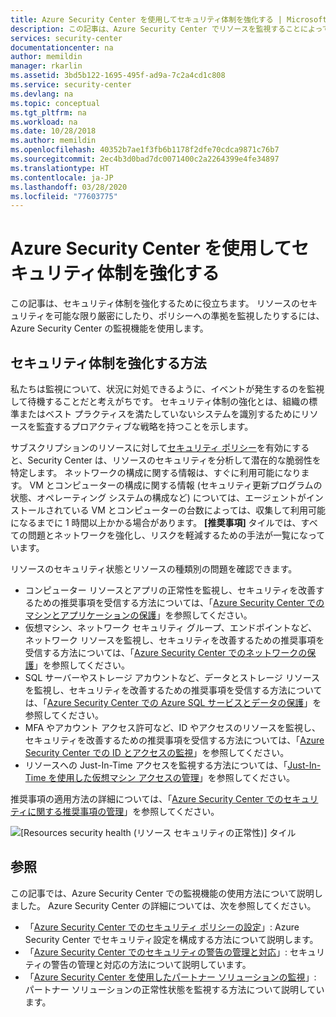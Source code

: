 ```yaml
---
title: Azure Security Center を使用してセキュリティ体制を強化する | Microsoft Docs
description: この記事は、Azure Security Center でリソースを監視することによってセキュリティ体制を強化するのに役立ちます。
services: security-center
documentationcenter: na
author: memildin
manager: rkarlin
ms.assetid: 3bd5b122-1695-495f-ad9a-7c2a4cd1c808
ms.service: security-center
ms.devlang: na
ms.topic: conceptual
ms.tgt_pltfrm: na
ms.workload: na
ms.date: 10/28/2018
ms.author: memildin
ms.openlocfilehash: 40352b7ae1f3fb6b1178f2dfe70cdca9871c76b7
ms.sourcegitcommit: 2ec4b3d0bad7dc0071400c2a2264399e4fe34897
ms.translationtype: HT
ms.contentlocale: ja-JP
ms.lasthandoff: 03/28/2020
ms.locfileid: "77603775"
---
```

# <a name="strengthen-your-security-posture-with-azure-security-center"></a>Azure Security Center を使用してセキュリティ体制を強化する
この記事は、セキュリティ体制を強化するために役立ちます。 リソースのセキュリティを可能な限り厳密にしたり、ポリシーへの準拠を監視したりするには、Azure Security Center の監視機能を使用します。

## <a name="how-do-you-strengthen-your-security-posture"></a>セキュリティ体制を強化する方法
私たちは監視について、状況に対処できるように、イベントが発生するのを監視して待機することだと考えがちです。 セキュリティ体制の強化とは、組織の標準またはベスト プラクティスを満たしていないシステムを識別するためにリソースを監査するプロアクティブな戦略を持つことを示します。

サブスクリプションのリソースに対して[セキュリティ ポリシー](tutorial-security-policy.md)を有効にすると、Security Center は、リソースのセキュリティを分析して潜在的な脆弱性を特定します。 ネットワークの構成に関する情報は、すぐに利用可能になります。 VM とコンピューターの構成に関する情報 (セキュリティ更新プログラムの状態、オペレーティング システムの構成など) については、エージェントがインストールされている VM とコンピューターの台数によっては、収集して利用可能になるまでに 1 時間以上かかる場合があります。 **[推奨事項]** タイルでは、すべての問題とネットワークを強化し、リスクを軽減するための手法が一覧になっています。

リソースのセキュリティ状態とリソースの種類別の問題を確認できます。

- コンピューター リソースとアプリの正常性を監視し、セキュリティを改善するための推奨事項を受信する方法については、「[Azure Security Center でのマシンとアプリケーションの保護](security-center-virtual-machine-protection.md)」を参照してください。
- 仮想マシン、ネットワーク セキュリティ グループ、エンドポイントなど、ネットワーク リソースを監視し、セキュリティを改善するための推奨事項を受信する方法については、「[Azure Security Center でのネットワークの保護](security-center-network-recommendations.md)」を参照してください。 
- SQL サーバーやストレージ アカウントなど、データとストレージ リソースを監視し、セキュリティを改善するための推奨事項を受信する方法については、「[Azure Security Center での Azure SQL サービスとデータの保護](security-center-sql-service-recommendations.md)」を参照してください。 
- MFA やアカウント アクセス許可など、ID やアクセスのリソースを監視し、セキュリティを改善するための推奨事項を受信する方法については、「[Azure Security Center での ID とアクセスの監視](security-center-identity-access.md)」を参照してください。 
- リソースへの Just-In-Time アクセスを監視する方法については、「[Just-In-Time を使用した仮想マシン アクセスの管理](security-center-just-in-time.md)」を参照してください。 


推奨事項の適用方法の詳細については、「[Azure Security Center でのセキュリティに関する推奨事項の管理](security-center-recommendations.md)」を参照してください。



![[Resources security health (リソース セキュリティの正常性)] タイル](./media/security-center-monitoring/security-center-monitoring-fig1-newUI-2017.png)



## <a name="see-also"></a>参照
この記事では、Azure Security Center での監視機能の使用方法について説明しました。 Azure Security Center の詳細については、次を参照してください。

* 「[Azure Security Center でのセキュリティ ポリシーの設定](tutorial-security-policy.md)」: Azure Security Center でセキュリティ設定を構成する方法について説明します。
* 「[Azure Security Center でのセキュリティの警告の管理と対応](security-center-managing-and-responding-alerts.md)」: セキュリティの警告の管理と対応の方法について説明しています。
* 「[Azure Security Center を使用したパートナー ソリューションの監視](security-center-partner-solutions.md)」: パートナー ソリューションの正常性状態を監視する方法について説明しています。
